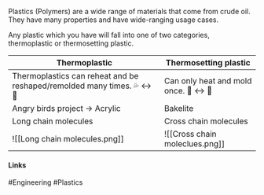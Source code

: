 Plastics (Polymers) are a wide range of materials that come from crude oil. They have many properties and have wide-ranging usage cases.

Any plastic which you have will fall into one of two categories, thermoplastic or thermosetting plastic.

| Thermoplastic                                                           | Thermosetting plastic                 |
| ----------------------------------------------------------------------- | ------------------------------------- |
| Thermoplastics can reheat and be reshaped/remolded many times. 💦 ↔️ 🧊 | Can only heat and mold once. 🥚 ↔️ 🍳 |
| Angry birds project → Acrylic                                           | Bakelite                              |
| Long chain molecules                                                    | Cross chain molecules                 |
| ![[Long chain molecules.png]]                                    | ![[Cross chain moleclues.png]]                                      |




#### Links
#Engineering #Plastics